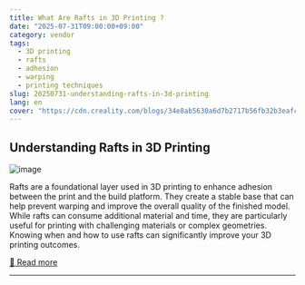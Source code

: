 ```yaml
---
title: What Are Rafts in 3D Printing ?
date: "2025-07-31T09:00:00+09:00"
category: vendor
tags:
  - 3D printing
  - rafts
  - adhesion
  - warping
  - printing techniques
slug: 20250731-understanding-rafts-in-3d-printing
lang: en
cover: "https://cdn.creality.com/blogs/34e8ab5630a6d7b2717b56fb32b3eafc.png"
---
```


## Understanding Rafts in 3D Printing
![image](https://cdn.creality.com/blogs/34e8ab5630a6d7b2717b56fb32b3eafc.png)

Rafts are a foundational layer used in 3D printing to enhance adhesion between the print and the build platform. They create a stable base that can help prevent warping and improve the overall quality of the finished model. While rafts can consume additional material and time, they are particularly useful for printing with challenging materials or complex geometries. Knowing when and how to use rafts can significantly improve your 3D printing outcomes.

[🔗 Read more](https://www.creality.com/blog/what-are-rafts-in-3d-printing)

---